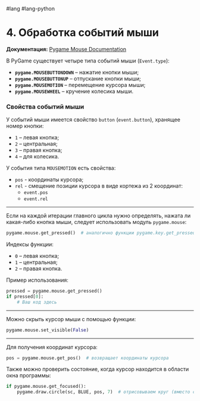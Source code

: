 #lang #lang-python 

# 4. Обработка событий мыши

**Документация:** [Pygame Mouse Documentation](https://www.pygame.org/docs/ref/mouse.html)

В PyGame существует четыре типа событий мыши (`Event.type`):
- **`pygame.MOUSEBUTTONDOWN`** – нажатие кнопки мыши;
- **`pygame.MOUSEBUTTONUP`** – отпускание кнопки мыши;
- **`pygame.MOUSEMOTION`** – перемещение курсора мыши;
- **`pygame.MOUSEWHEEL`** – кручение колесика мыши.

### Свойства событий мыши

У событий мыши имеется свойство `button` (`event.button`), хранящее номер кнопки:
- `1` – левая кнопка;
- `2` – центральная;
- `3` – правая кнопка;
- `4` – для колесика.

У события типа `MOUSEMOTION` есть свойства:
- `pos` - координаты курсора;
- `rel` - смещение позиции курсора в виде кортежа из 2 координат:
  - `event.pos`
  - `event.rel`

---

Если на каждой итерации главного цикла нужно определять, нажата ли какая-либо кнопка мыши, следует использовать модуль `pygame.mouse`:

```python
pygame.mouse.get_pressed()  # аналогично функции pygame.key.get_pressed()
```

Индексы функции:
- `0` – левая кнопка;
- `1` – центральная;
- `2` – правая кнопка.

Пример использования:

```python
pressed = pygame.mouse.get_pressed()
if pressed[0]:
    # Ваш код здесь
```

---

Можно скрыть курсор мыши с помощью функции:

```python
pygame.mouse.set_visible(False)
```

---

Для получения координат курсора:

```python
pos = pygame.mouse.get_pos()  # возвращает координаты курсора
```

Также можно проверить состояние, когда курсор находится в области окна программы:

```python
if pygame.mouse.get_focused():
    pygame.draw.circle(sc, BLUE, pos, 7)  # отрисовываем круг (вместо скрытого ранее курсора)
```
